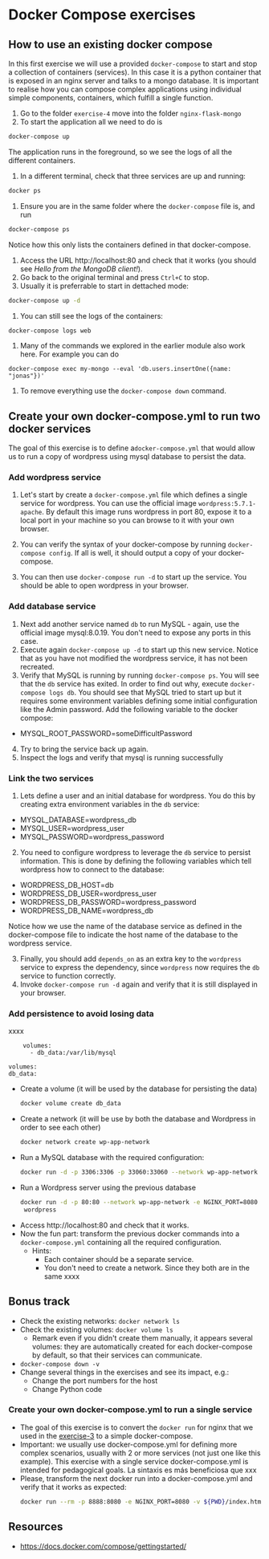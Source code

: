 # Docker Compose exercises

## How to use an existing docker compose

In this first exercise we will use a provided `docker-compose` to start and stop a collection of containers (services). In this case it is a python container that is exposed in an nginx server and talks to a mongo database. It is important to realise how you can compose complex applications using individual simple components, containers, which fulfill a single function.


1. Go to the folder `exercise-4` move into the folder `nginx-flask-mongo`
1. To start the application all we need to do is 
  ```bash
  docker-compose up
  ```
  The application runs in the foreground, so we see the logs of all the different containers. 
1. In a different terminal, check that three services are up and running:
  ```bash
  docker ps
  ```
1. Ensure you are in the same folder where the `docker-compose` file is, and run
  ```bash
  docker-compose ps
  ```
  Notice how this only lists the containers defined in that docker-compose.
1. Access the URL http://localhost:80 and check that it works (you should see _Hello from the MongoDB client!_).
1. Go back to the original terminal and press `Ctrl+C` to stop.
1. Usually it is preferrable to start in dettached mode:
  ```bash
  docker-compose up -d
  ```
1. You can still see the logs of the containers:
  ```bash
  docker-compose logs web
  ```
1. Many of the commands we explored in the earlier module also work here. For example you can do 
  ```
  docker-compose exec my-mongo --eval 'db.users.insertOne({name: "jonas"})'
  ```
1. To remove everything use the `docker-compose down` command.

##  Create your own docker-compose.yml to run two docker services

The goal of this exercise is to define a`docker-compose.yml` that would allow us to run a copy of wordpress using mysql database to persist the data.

### Add wordpress service
1. Let's start by create a `docker-compose.yml` file which defines a single service for wordpress. You can use the official image `wordpress:5.7.1-apache`. By default this image runs wordpress in port 80, expose it to a local port in your machine so you can browse to it with your own browser.

2. You can verify the syntax of your docker-compose by running `docker-compose config`. If all is well, it should output a copy of your docker-compose.
3. You can then use `docker-compose run -d` to start up the service. You should be able to open wordpress in your browser.

### Add database service
1. Next add another service named `db` to run MySQL - again, use the official image mysql:8.0.19. You don't need to expose any ports in this case.
2. Execute again `docker-compose up -d` to start up this new service. Notice that as you have not modified the wordpress service, it has not been recreated.
3. Verify that MySQL is running by running `docker-compose ps`. You will see that the `db` service has exited. In order to find out why, execute `docker-compose logs db`. You should see that MySQL tried to start up but it requires some environment variables defining some initial configuration like the Admin password. Add the following variable to the docker compose:
  - MYSQL_ROOT_PASSWORD=someDifficultPassword 
  
4. Try to bring the service back up again. 
5. Inspect the logs and verify that mysql is running successfully

### Link the two services
1. Lets define a user and an initial database for wordpress. You do this by creating extra environment variables in the `db` service:
  - MYSQL_DATABASE=wordpress_db
  - MYSQL_USER=wordpress_user
  - MYSQL_PASSWORD=wordpress_password

2. You need to configure wordpress to leverage the `db` service to persist information. This is done by defining the following variables which tell wordpress how to connect to the database:
  - WORDPRESS_DB_HOST=db 
  - WORDPRESS_DB_USER=wordpress_user
  - WORDPRESS_DB_PASSWORD=wordpress_password
  - WORDPRESS_DB_NAME=wordpress_db

Notice how we use the name of the database service as defined in the docker-compose file to indicate the host name of the database to the wordpress service.

3. Finally, you should add `depends_on` as an extra key to the `wordpress` service to express the dependency, since `wordpress` now requires the `db` service to function correctly.
4. Invoke `docker-compose run -d` again and verify that it is still displayed in your browser.

### Add persistence to avoid losing data
xxxx

```
    volumes:
      - db_data:/var/lib/mysql

volumes:
db_data:
```

- Create a volume (it will be used by the database for persisting the data)
  ```bash
  docker volume create db_data
  ```
- Create a network (it will be use by both the database and Wordpress in order to see each other)
  ```bash
  docker network create wp-app-network
  ```
- Run a MySQL database with the required configuration:
  ```bash
  docker run -d -p 3306:3306 -p 33060:33060 --network wp-app-network --network-alias db -e MYSQL_HOST=mysql -e MYSQL_ROOT_PASSWORD=somewordpress -e MYSQL_DATABASE=wordpress -e MYSQL_USER=wordpress -e MYSQL_PASSWORD=wordpress -v db_data:/var/lib/mysql mysql:8.0.19
  ```
- Run a Wordpress server using the previous database
  ```bash
  docker run -d -p 80:80 --network wp-app-network -e NGINX_PORT=8080 -e WORDPRESS_DB_HOST=db -e WORDPRESS_DB_USER=wordpress -e WORDPRESS_DB_PASSWORD=wordpress -e 
   wordpress
  ```
- Access http://localhost:80 and check that it works.
- Now the fun part: transform the previous docker commands into a `docker-compose.yml` containing all the required configuration.
  - Hints:
    - Each container should be a separate service.
    - You don't need to create a network. Since they both are in the same xxxx

## Bonus track

- Check the existing networks: `docker network ls`
- Check the existing volumes: `docker volume ls`
  - Remark even if you didn't create them manually, it appears several volumes: they are automatically created for each docker-compose by default, so that their services can communicate.
- `docker-compose down -v`
- Change several things in the exercises and see its impact, e.g.:
  - Change the port numbers for the host
  - Change Python code

### Create your own docker-compose.yml to run a single service

- The goal of this exercise is to convert the `docker run` for nginx that we used in the [exercise-3](exercise-3-ports-envs-volumes.md) to a simple docker-compose.
- Important: we usually use docker-compose.yml for defining more complex scenarios, usually with 2 or more services (not just one like this example). This exercise with a single service docker-compose.yml is intended for pedagogical goals. La sintaxis es más beneficiosa que xxx
- Please, transform the next docker run into a docker-compose.yml and verify that it works as expected:
  ```bash
  docker run --rm -p 8888:8080 -e NGINX_PORT=8080 -v ${PWD}/index.html:/usr/share/nginx/html/index.html -v ${PWD}/conf:/etc/nginx/templates nginx
  ```


## Resources

- https://docs.docker.com/compose/gettingstarted/
